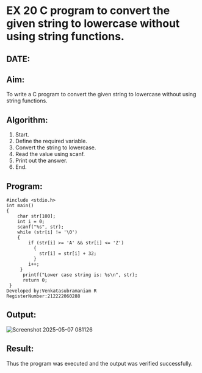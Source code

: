 # EX 20 C program to convert the given string to lowercase without using string functions.
## DATE:
## Aim:
To write a C program to convert the given string to lowercase without using string functions.

## Algorithm:
1. Start. 
2. Define the required variable. 
3. Convert the string to lowercase. 
4. Read the value using scanf. 
5. Print out the answer. 
6. End. 

## Program:
```
#include <stdio.h> 
int main()
{ 
    char str[100]; 
    int i = 0; 
    scanf("%s", str);   
    while (str[i] != '\0')
    { 
        if (str[i] >= 'A' && str[i] <= 'Z')
          { 
            str[i] = str[i] + 32;
          } 
        i++;
     } 
      printf("Lower case string is: %s\n", str); 
      return 0; 
 }
Developed by:Venkatasubramaniam R
RegisterNumber:212222060288
```

## Output:
![Screenshot 2025-05-07 081126](https://github.com/user-attachments/assets/a7806946-2e92-47c0-b969-918a12cbdaff)

## Result:
Thus the program was executed and the output was verified successfully.
